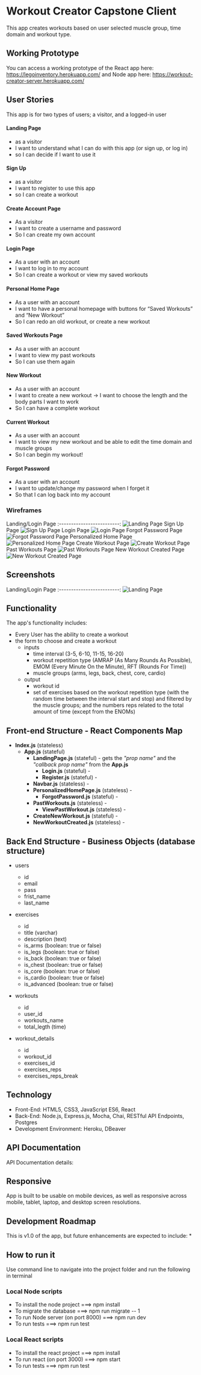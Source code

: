 # Workout Creator Capstone Client

This app creates workouts based on user selected muscle group, time domain and workout type. 

## Working Prototype
You can access a working prototype of the React app here: https://legoinventory.herokuapp.com/ and Node app here: https://workout-creator-server.herokuapp.com/


## User Stories
This app is for two types of users; a visitor, and a logged-in user

#### Landing Page
* as a visitor
* I want to understand what I can do with this app (or sign up, or log in)
* so I can decide if I want to use it

#### Sign Up
* as a visitor
* I want to register to use this app
* so I can create a workout

#### Create Account Page
* As a visitor
* I want to create a username and password
* So I can create my own account

#### Login Page
* As a user with an account
* I want to log in to my account
* So I can create a workout or view my saved workouts

#### Personal Home Page
* As a user with an account
* I want to have a personal homepage with buttons for “Saved Workouts” and “New Workout”
* So I can redo an old workout, or create a new workout

#### Saved Workouts Page
* As a user with an account
* I want to view my past workouts
* So I can use them again

#### New Workout
* As a user with an account
* I want to create a new workout → I want to choose the length and the body parts I want to work
* So I can have a complete workout

#### Current Workout
* As a user with an account
* I want to view my new workout and be able to edit the time domain and muscle groups
* So I can begin my workout!

#### Forgot Password
* As a user with an account
* I want to update/change my password when I forget it
* So that I can log back into my account



### Wireframes
Landing/Login Page 
:-------------------------:
![Landing Page](/github-images/wireframes/landing-page.jpg) 
Sign Up Page
![Sign Up Page](/github-images/wireframes/sign-up.jpg)
Login Page
![Login Page](/github-images/wireframes/user-login.jpg)
Forgot Password Page
![Forgot Password Page](/github-images/wireframes/forgot-password.jpg)
Personalized Home Page
![Personalized Home Page](/github-images/wireframes/personalized-home-page.jpg)
Create Workout Page
![Create Workout Page](/github-images/wireframes/create-workout.jpg)
Past Workouts Page
![Past Workouts Page](/github-images/wireframes/past-workouts.jpg)
New Workout Created Page
![New Workout Created Page](/github-images/wireframes/new-workout.jpg)


## Screenshots
Landing/Login Page 
:-------------------------:
![Landing Page](/github-images/screenshots/landing-page.jpg)  


## Functionality
The app's functionality includes:
* Every User has the ability to create a workout 
* the form to choose and create a workout
    * inputs
        * time interval (3-5, 6-10, 11-15, 16-20)
        * workout repetition type (AMRAP (As Many Rounds As Possible), EMOM (Every Minute On the Minute), RFT (Rounds For Time))
        * muscle groups (arms, legs, back, chest, core, cardio)
    * output
        * workout id
        * set of exercises based on the workout repetition type (with the random time between the interval start and stop) and filtered by the muscle groups; and the numbers reps related to the total amount of time (except from the ENOMs)

## Front-end Structure - React Components Map
* __Index.js__ (stateless)
    * __App.js__ (stateful)
        * __LandingPage.js__ (stateful) - gets the _"prop name"_ and the _"callback prop name"_ from the __App.js__
            * __Login.js__ (stateful) -
            * __Register.js__ (stateful) -
        * __Navbar.js__ (stateless) -
        * __PersonalizedHomePage.js__ (stateless) -
            * __ForgotPassword.js__ (stateful) -
        * __PastWorkouts.js__ (stateless) -
            * __ViewPastWorkout.js__ (stateless) -
        * __CreateNewWorkout.js__ (stateful) -
        * __NewWorkoutCreated.js__ (stateless) -


## Back End Structure - Business Objects (database structure)

* users
    * id
    * email
    * pass
    * frist_name
    * last_name

* exercises
    * id
    * title (varchar)
    * description (text)
    * is_arms (boolean: true or false)
    * is_legs (boolean: true or false)
    * is_back (boolean: true or false)
    * is_chest (boolean: true or false)
    * is_core (boolean: true or false)
    * is_cardio (boolean: true or false)
    * is_advanced (boolean: true or false)

* workouts
    * id
    * user_id
    * workouts_name
    * total_legth (time)


* workout_details
    * id
    * workout_id
    * exercises_id
    * exercises_reps
    * exercises_reps_break


## Technology
* Front-End: HTML5, CSS3, JavaScript ES6, React
* Back-End: Node.js, Express.js, Mocha, Chai, RESTful API Endpoints, Postgres
* Development Environment: Heroku, DBeaver

## API Documentation
API Documentation details: 

## Responsive
App is built to be usable on mobile devices, as well as responsive across mobile, tablet, laptop, and desktop screen resolutions.

## Development Roadmap
This is v1.0 of the app, but future enhancements are expected to include:
* 

## How to run it
Use command line to navigate into the project folder and run the following in terminal

### Local Node scripts
* To install the node project ===> npm install
* To migrate the database ===> npm run migrate -- 1
* To run Node server (on port 8000) ===> npm run dev
* To run tests ===> npm run test

### Local React scripts
* To install the react project ===> npm install
* To run react (on port 3000) ===> npm start
* To run tests ===> npm run test

